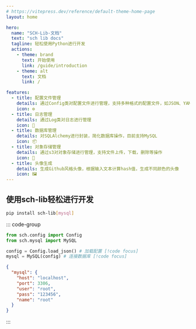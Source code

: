 ```yaml
---
# https://vitepress.dev/reference/default-theme-home-page
layout: home

hero:
  name: "SCH-Lib-文档"
  text: "sch lib docs"
  tagline: 轻松使用Python进行开发
  actions:
    - theme: brand
      text: 开始使用
      link: /guide/introduction
    - theme: alt
      text: 文档
      link: /

features:
  - title: 配置文件管理
    details: 通过Config类对配置文件进行管理，支持多种格式的配置文件，如JSON、YAML、INI等。
    icon: ⚙️
  - title: 日志管理
    details: 通过Log类对日志进行管理
    icon: 📄
  - title: 数据库管理
    details: 对SQLAlchemy进行封装，简化数据库操作，目前支持MySQL
    icon: 📦
  - title: 对象存储管理
    details: 通过s3对对象存储进行管理，支持文件上传，下载，删除等操作
    icon: 💾
  - title: 头像生成
    details: 生成Github风格头像，根据输入文本计算hash值，生成不同颜色的头像
    icon: 🖼️
---
```

## 使用sch-lib轻松进行开发
```bash [安装依赖]
pip install sch-lib[mysql]
```
::: code-group
```python [main.py]
from sch.config import Config
from sch.mysql import MySQL

config = Config.load_json() # 加载配置 [!code focus]
mysql = MySQL(config) # 连接数据库 [!code focus]
```
```json [config/config.json]
{
  "mysql": {
    "host": "localhost",
    "port": 3306,
    "user": "root",
    "pass": "123456",
    "name": "root"
  }
}
```
:::